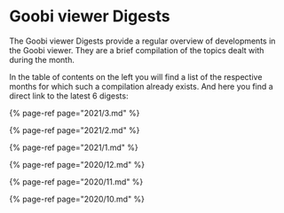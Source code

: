 # Goobi viewer Digests

The Goobi viewer Digests provide a regular overview of developments in the Goobi viewer. They are a brief compilation of the topics dealt with during the month. 

In the table of contents on the left you will find a list of the respective months for which such a compilation already exists. And here you find a direct link to the latest 6 digests:

{% page-ref page="2021/3.md" %}

{% page-ref page="2021/2.md" %}

{% page-ref page="2021/1.md" %}

{% page-ref page="2020/12.md" %}

{% page-ref page="2020/11.md" %}

{% page-ref page="2020/10.md" %}

